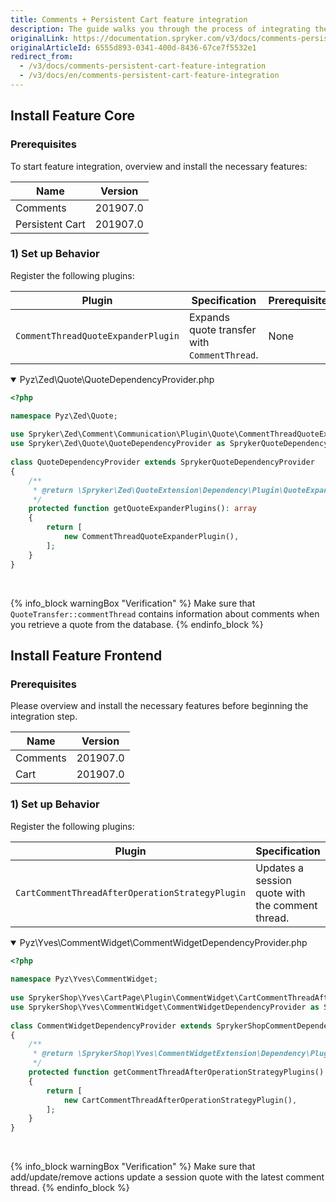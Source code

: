 ```yaml
---
title: Comments + Persistent Cart feature integration
description: The guide walks you through the process of integrating the Comments + Persistent Cart feature into the project.
originalLink: https://documentation.spryker.com/v3/docs/comments-persistent-cart-feature-integration
originalArticleId: 6555d893-0341-400d-8436-67ce7f5532e1
redirect_from:
  - /v3/docs/comments-persistent-cart-feature-integration
  - /v3/docs/en/comments-persistent-cart-feature-integration
---
```


## Install Feature Core
### Prerequisites
To start feature integration, overview and install the necessary features:

| Name | Version |
| --- | --- |
| Comments | 201907.0 |
| Persistent Cart | 201907.0 |

### 1) Set up Behavior
Register the following plugins:

| Plugin | Specification | Prerequisites | Namespace |
| --- | --- | --- | --- |
| `CommentThreadQuoteExpanderPlugin` | Expands quote transfer with `CommentThread`. | None | `Spryker\Zed\Comment\Communication\Plugin\Quote` |

<details open>
<summary>Pyz\Zed\Quote\QuoteDependencyProvider.php</summary>

```php
<?php

namespace Pyz\Zed\Quote;
 
use Spryker\Zed\Comment\Communication\Plugin\Quote\CommentThreadQuoteExpanderPlugin;
use Spryker\Zed\Quote\QuoteDependencyProvider as SprykerQuoteDependencyProvider;
 
class QuoteDependencyProvider extends SprykerQuoteDependencyProvider
{
	/**
	 * @return \Spryker\Zed\QuoteExtension\Dependency\Plugin\QuoteExpanderPluginInterface[]
	 */
	protected function getQuoteExpanderPlugins(): array
	{
		return [
			new CommentThreadQuoteExpanderPlugin(),
		];
	}
}
```
<br>
</details>

{% info_block warningBox "Verification" %}
Make sure that `QuoteTransfer::commentThread` contains information about comments when you retrieve a quote from the database.
{% endinfo_block %}

## Install Feature Frontend
### Prerequisites
Please overview and install the necessary features before beginning the integration step.

| Name | Version |
| --- | --- |
| Comments | 201907.0 |
| Cart | 201907.0 |

### 1) Set up Behavior
Register the following plugins:

| Plugin | Specification | Prerequisites | Namespace |
| --- | --- | --- | --- |
| `CartCommentThreadAfterOperationStrategyPlugin` | Updates a session quote with the comment thread. | None | `SprykerShop\Yves\CartPage\Plugin\CommentWidget` |

<details open>
<summary>Pyz\Yves\CommentWidget\CommentWidgetDependencyProvider.php</summary>

```php
<?php
 
namespace Pyz\Yves\CommentWidget;
 
use SprykerShop\Yves\CartPage\Plugin\CommentWidget\CartCommentThreadAfterOperationStrategyPlugin;
use SprykerShop\Yves\CommentWidget\CommentWidgetDependencyProvider as SprykerShopCommentDependencyProvider;
 
class CommentWidgetDependencyProvider extends SprykerShopCommentDependencyProvider
{
	/**
	 * @return \SprykerShop\Yves\CommentWidgetExtension\Dependency\Plugin\CommentThreadAfterOperationStrategyPluginInterface[]
	 */
	protected function getCommentThreadAfterOperationStrategyPlugins(): array
	{
		return [
			new CartCommentThreadAfterOperationStrategyPlugin(),
		];
	}
}
```
<br>
</details>

{% info_block warningBox "Verification" %}
Make sure that add/update/remove actions update a session quote with the latest comment thread.
{% endinfo_block %}
